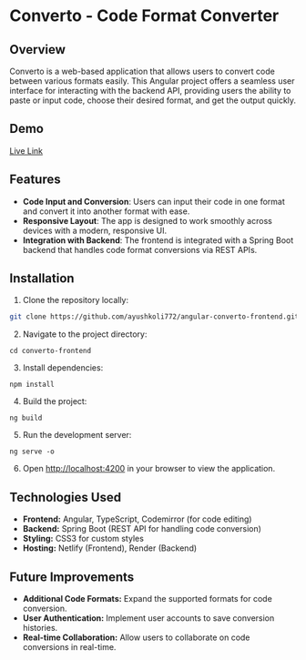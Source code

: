 # Converto - Code Format Converter

## Overview

Converto is a web-based application that allows users to convert code between various formats easily. This Angular project offers a seamless user interface for interacting with the backend API, providing users the ability to paste or input code, choose their desired format, and get the output quickly.

## Demo

[Live Link](converto-v2.netlify.app/)

## Features
- **Code Input and Conversion**: Users can input their code in one format and convert it into another format with ease.
- **Responsive Layout**: The app is designed to work smoothly across devices with a modern, responsive UI.
- **Integration with Backend**: The frontend is integrated with a Spring Boot backend that handles code format conversions via REST APIs.

## Installation

1. Clone the repository locally:

```bash
git clone https://github.com/ayushkoli772/angular-converto-frontend.git
```
2. Navigate to the project directory:
```
cd converto-frontend
```
3. Install dependencies:
```
npm install
```
4. Build the project:
```
ng build
```
5. Run the development server:
```
ng serve -o
```
6. Open [http://localhost:4200](http://localhost:4200) in your browser to view the application.

## Technologies Used
- **Frontend:** Angular, TypeScript, Codemirror (for code editing)
- **Backend:** Spring Boot (REST API for handling code conversion)
- **Styling:** CSS3 for custom styles
- **Hosting:** Netlify (Frontend), Render (Backend)

## Future Improvements
- **Additional Code Formats:** Expand the supported formats for code conversion.
- **User Authentication:** Implement user accounts to save conversion histories.
- **Real-time Collaboration:** Allow users to collaborate on code conversions in real-time.
